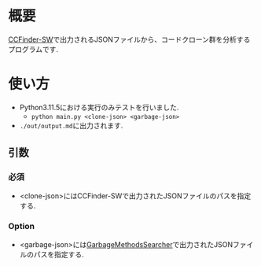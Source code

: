 # 概要
[CCFinder-SW](https://github.com/YuichiSemura/CCFinderSW)で出力されるJSONファイルから、コードクローン群を分析するプログラムです.
# 使い方
- Python3.11.5における実行のみテストを行いました.
  - `python main.py <clone-json> <garbage-json>`
- `./out/output.md`に出力されます.
## 引数
### 必須
- \<clone-json>にはCCFinder-SWで出力されたJSONファイルのパスを指定する.
### Option
- \<garbage-json>には[GarbageMethodsSearcher](https://github.com/AobaGinka/GarbageMethodsSearcher)で出力されたJSONファイルのパスを指定する.